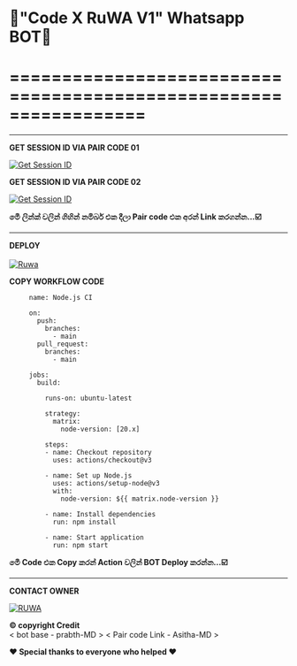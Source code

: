 # 💠"Code X RuWA V1" Whatsapp BOT💠
# =================================================================

<hr>

<b>GET SESSION ID VIA PAIR CODE 01</b>

<a href='https://pair-code-production.up.railway.app/' target="_blank"><img alt='Get Session ID' src='https://img.shields.io/badge/Click here to get your session id-blue?style=for-the-badge&logo=opencv&logoColor=white'/></a>

<b>GET SESSION ID VIA PAIR CODE 02</b>

<a href='https://willing-gertrude-asitha-4de0249e.koyeb.app/' target="_blank"><img alt='Get Session ID' src='https://img.shields.io/badge/Click here to get your session id-blue?style=for-the-badge&logo=opencv&logoColor=white'/></a>

<b>මෙී ලින්ක් වලින් ගිහින් නමිබර් එක දීලා Pair code එක අරන් Link කරගන්න...☑️</b>

<hr>

<b>DEPLOY</b>
</br>
</br>
[![Ruwa](https://img.shields.io/github/workflow/status/CalvinAllen/OpenInNotepadPlusPlus/release_build_and_deploy?logo=github&style=for-the-badge)](https://github.com/CodeXRuWA/Code-X-RuWA-V1/new/main?filename=.github%2Fworkflows%2Fnode.js.yml&workflow_template=ci%2Fnode.js)

<b>COPY WORKFLOW CODE</b></br>


         name: Node.js CI

         on:
           push:
             branches:
               - main
           pull_request:
             branches:
               - main

         jobs:
           build:

             runs-on: ubuntu-latest

             strategy:
               matrix:
                 node-version: [20.x]

             steps:
             - name: Checkout repository
               uses: actions/checkout@v3

             - name: Set up Node.js
               uses: actions/setup-node@v3
               with:
                 node-version: ${{ matrix.node-version }}

             - name: Install dependencies
               run: npm install

             - name: Start application
               run: npm start

<b>මෙී Code එ⁣ක Copy කරන් Action වලින් BOT Deploy කරන්න...☑️</b></br>              

<hr>

<b>CONTACT OWNER</b>


[![RUWA](https://telegra.ph/file/99460844d012cad1b7ee4.jpg)](https://wa.me/94725337377)


<b>©️ copyright Credit</b>  
< bot base - prabth-MD >     < Pair code Link - Asitha-MD > 

<b>❤ Special thanks to everyone who helped ❤</b></br>
